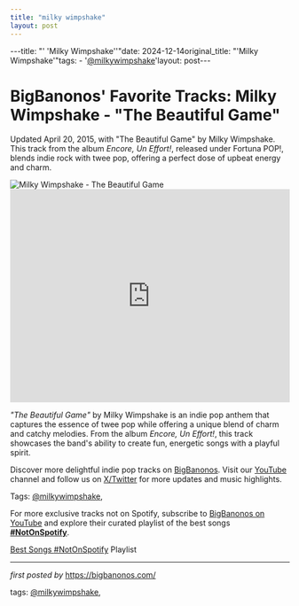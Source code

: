 ```yaml
---
title: "milky wimpshake"
layout: post
---
```

---title: "' 'Milky Wimpshake''"date: 2024-12-14original_title: "'Milky Wimpshake'"tags:  - '[@milkywimpshake](/tags/milkywimpshake/)'layout: post---<!-- Post Title --><h1 >BigBanonos' Favorite Tracks: Milky Wimpshake - "The Beautiful Game"</h1> <!-- Introductory Text --><p >Updated April 20, 2015, with "The Beautiful Game" by Milky Wimpshake. This track from the album <em>Encore, Un Effort!</em>, released under Fortuna POP!, blends indie rock with twee pop, offering a perfect dose of upbeat energy and charm.</p> <!-- Featured Image --><div > <img src="https://f4.bcbits.com/img/a2179774330_2.jpg" alt="Milky Wimpshake - The Beautiful Game" /></div> <!-- YouTube Video Embed --><div > <iframe width="100%" height="385" src="https://www.youtube.com/embed/2PRRyWHldjc" title="The Beautiful Game" frameborder="0" allow="accelerometer; autoplay; clipboard-write; encrypted-media; gyroscope; picture-in-picture; web-share" referrerpolicy="strict-origin-when-cross-origin" allowfullscreen></iframe></div> <!-- Song Information --><div > <p><em>"The Beautiful Game"</em> by Milky Wimpshake is an indie pop anthem that captures the essence of twee pop while offering a unique blend of charm and catchy melodies. From the album <em>Encore, Un Effort!</em>, this track showcases the band's ability to create fun, energetic songs with a playful spirit.</p></div> <!-- Footer Links --><div > <p>Discover more delightful indie pop tracks on <a href="https://bigbanonos.com/" target="_blank">BigBanonos</a>. Visit our <a href="https://www.youtube.com/[@BigBanonos](/tags/BigBanonos/)" target="_blank">YouTube</a> channel and follow us on <a href="https://x.com/bigbanonos" target="_blank">X/Twitter</a> for more updates and music highlights.</p></div> <!-- Tags --><p >Tags: [@milkywimpshake](/tags/milkywimpshake/),</p><!--Subscribe and Playlist Links--><div>    <p>For more exclusive tracks not on Spotify, subscribe to <a href="https://www.youtube.com/[@BigBanonos](/tags/BigBanonos/)" target="_blank">BigBanonos on YouTube</a> and explore their curated playlist of the best songs <strong>[#NotOnSpotify](/tags/NotOnSpotify/)</strong>.</p>    <p><a href="https://www.youtube.com/playlist?list=PLtuNtuTatqI0kFahUCbtbfenC_ET5O_tr" target="_blank">Best Songs [#NotOnSpotify](/tags/NotOnSpotify/) Playlist<br /></a></p></div><hr /><p><em>first posted by</em> <a href="https://bigbanonos.com/" rel="noopener" target="_new">https://bigbanonos.com/</a></p><p>tags: [@milkywimpshake](/tags/milkywimpshake/),</p>